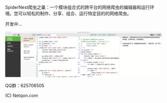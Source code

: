 SpiderNest爬虫之巢：一个模块组合式的跨平台的网络爬虫的编辑器和运行环境。您可以轻松的制作、分享、组合、运行特定目的的网络爬虫。

开发中...

![](crash/a.png)

QQ群：625706505

(C) Netqon.com